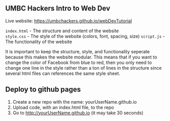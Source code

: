 UMBC Hackers Intro to Web Dev
-------------------------------------
Live website: https://umbchackers.github.io/webDevTutorial

`index.html` - The structure and content of the website  
`style.css` - The style of the website (colors, font, spacing, size)
`script.js` - The functionality of the website

It is important to keep the structure, style, and functionality seperate because this makes the website modular. This means that if you want to change the color of Facebook from blue to red, then you only need to change one line in the style rather than a ton of lines in the structure since several html files can references the same style sheet.

## Deploy to github pages
1. Create a new repo with the name: yourUserName.github.io
2. Upload code, with an index.html file, to the repo
3. Go to http://yourUserName.github.io (it may take 30 seconds)

